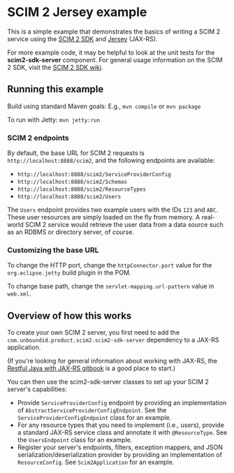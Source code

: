 # SCIM 2 Jersey example

This is a simple example that demonstrates the basics of writing a SCIM 2 service 
using the [SCIM 2 SDK](https://github.com/pingidentity/scim2) and 
[Jersey](https://eclipse-ee4j.github.io/jersey/) (JAX-RS).

For more example code, it may be helpful to look at the unit tests for the
**scim2-sdk-server** component. For general usage information on the SCIM 2 SDK, 
visit the [SCIM 2 SDK wiki](https://github.com/pingidentity/scim2/wiki).


## Running this example

Build using standard Maven goals: E.g., `mvn compile` or `mvn package`

To run with Jetty: `mvn jetty:run`

### SCIM 2 endpoints

By default, the base URL for SCIM 2 requests is `http://localhost:8888/scim2`, and the following 
endpoints are available:

* `http://localhost:8888/scim2/ServiceProviderConfig`
* `http://localhost:8888/scim2/Schemas`
* `http://localhost:8888/scim2/ResourceTypes`
* `http://localhost:8888/scim2/Users`

The `Users` endpoint provides two example users with the IDs `123` and `ABC`. 
These user resources are simply loaded on the fly from memory. A real-world SCIM 2 service would 
retrieve the user data from a data source such as an RDBMS or directory server, of course.

### Customizing the base URL

To change the HTTP port, change the `httpConnector.port` value for the `org.eclipse.jetty` build 
plugin in the POM.

To change base path, change the `servlet-mapping.url-pattern` value in `web.xml`.

## Overview of how this works

To create your own SCIM 2 server, you first need to add the 
`com.unboundid.product.scim2.scim2-sdk-server` dependency to a JAX-RS application.

(If you're looking for general information about working with JAX-RS, the 
[Restful Java with JAX-RS gitbook](https://dennis-xlc.gitbooks.io/restful-java-with-jax-rs-2-0-2rd-edition/content/) 
is a good place to start.)

You can then use the scim2-sdk-server classes to set up your SCIM 2 server's capabilities:

* Provide `ServiceProviderConfig` endpoint by providing an implementation of 
  `AbstractServiceProviderConfigEndpoint`. See the `ServiceProviderConfigEndpoint` class for an 
  example.
* For any resource types that you need to implement (i.e., users), provide a standard JAX-RS service 
  class and annotate it with `@ResourceType`. See the `UsersEndpoint` class for an example.
* Register your server's endpoints, filters, exception mappers, and JSON 
  serialization/deserialization provider by providing an implementation of `ResourceConfig`.
  See `Scim2Application` for an example.
 